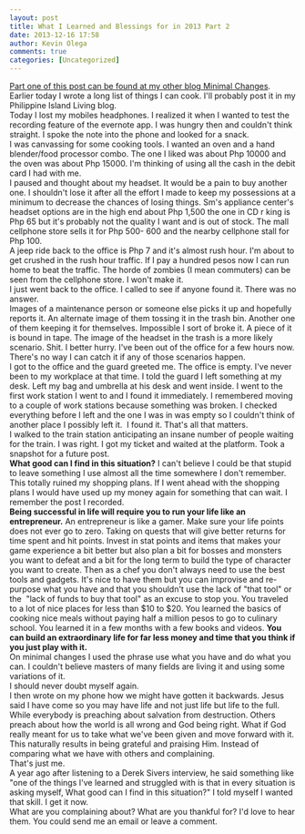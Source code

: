 ```yaml
---
layout: post
title: What I Learned and Blessings for in 2013 Part 2
date: 2013-12-16 17:58
author: Kevin Olega
comments: true
categories: [Uncategorized]
---
```

<div>
<div><a href=" http://minimalchanges.com/lessons-2013/">Part one of this post can be found at my other blog Minimal Changes</a>.</div>
<div></div>
<div>Earlier today I wrote a long list of things I can cook. I'll probably post it in my Philippine Island Living blog.</div>
<div></div>
<div>Today I lost my mobiles headphones. I realized it when I wanted to test the recording feature of the evernote app. I was hungry then and couldn't think straight. I spoke the note into the phone and looked for a snack.</div>
<div></div>
<div>I was canvassing for some cooking tools. I wanted an oven and a hand blender/food processor combo. The one I liked was about Php 10000 and the oven was about Php 15000. I'm thinking of using all the cash in the debit card I had with me.</div>
<div></div>
<div>I paused and thought about my headset. It would be a pain to buy another one. I shouldn't lose it after all the effort I made to keep my possessions at a minimum to decrease the chances of losing things. Sm's appliance center's headset options are in the high end about Php 1,500 the one in CD r king is Php 65 but it's probably not the quality I want and is out of stock. The mall cellphone store sells it for Php 500- 600 and the nearby cellphone stall for Php 100.</div>
<div></div>
<div>A jeep ride back to the office is Php 7 and it's almost rush hour. I'm about to get crushed in the rush hour traffic. If I pay a hundred pesos now I can run home to beat the traffic. The horde of zombies (I mean commuters) can be seen from the cellphone store. I won't make it.</div>
<div></div>
<div>I just went back to the office. I called to see if anyone found it. There was no answer.</div>
<div></div>
<div>Images of a maintenance person or someone else picks it up and hopefully reports it. An alternate image of them tossing it in the trash bin. Another one of them keeping it for themselves. Impossible I sort of broke it. A piece of it is bound in tape. The image of the headset in the trash is a more likely scenario. Shit. I better hurry. I've been out of the office for a few hours now. There's no way I can catch it if any of those scenarios happen.</div>
<div></div>
<div>I got to the office and the guard greeted me. The office is empty. I've never been to my workplace at that time. I told the guard I left something at my desk. Left my bag and umbrella at his desk and went inside. I went to the first work station I went to and I found it immediately. I remembered moving to a couple of work stations because something was broken. I checked everything before I left and the one I was in was empty so I couldn't think of another place I possibly left it.  I found it. That's all that matters.</div>
<div><img alt="" src="http://philippineislandliving.com/wp-content/uploads/2013/12/IMG_20131129_173400.964.jpg" /></div>
<div>I walked to the train station anticipating an insane number of people waiting for the train. I was right. I got my ticket and waited at the platform. Took a snapshot for a future post.</div>
<div></div>
<div><strong>What good can I find in this situation?</strong> I can't believe I could be that stupid to leave something I use almost all the time somewhere I don't remember. This totally ruined my shopping plans. If I went ahead with the shopping plans I would have used up my money again for something that can wait. I remember the post I recorded.</div>
<div></div>
<div><strong>Being successful in life will require you to run your life like an entrepreneur.</strong> An entrepreneur is like a gamer. Make sure your life points does not ever go to zero. Taking on quests that will give better returns for time spent and hit points. Invest in stat points and items that makes your game experience a bit better but also plan a bit for bosses and monsters you want to defeat and a bit for the long term to build the type of character you want to create. Then as a chef you don't always need to use the best tools and gadgets. It's nice to have them but you can improvise and re-purpose what you have and that you shouldn't use the lack of "that tool" or the  "lack of funds to buy that tool" as an excuse to stop you. You traveled to a lot of nice places for less than $10 to $20. You learned the basics of cooking nice meals without paying half a million pesos to go to culinary school. You learned it in a few months with a few books and videos. <strong>You can build an extraordinary life for far less money and time that you think if you just play with it.</strong></div>
<div></div>
<div>On minimal changes I used the phrase use what you have and do what you can. I couldn't believe masters of many fields are living it and using some variations of it.</div>
<div></div>
<div>I should never doubt myself again.</div>
<div></div>
<div>I then wrote on my phone how we might have gotten it backwards. Jesus said I have come so you may have life and not just life but life to the full. While everybody is preaching about salvation from destruction. Others preach about how the world is all wrong and God being right. What if God really meant for us to take what we've been given and move forward with it. This naturally results in being grateful and praising Him. Instead of comparing what we have with others and complaining.</div>
<div></div>
<div>That's just me.</div>
<div></div>
<div>A year ago after listening to a Derek Sivers interview, he said something like "one of the things I've learned and struggled with is that in every situation is asking myself, What good can I find in this situation?" I told myself I wanted that skill. I get it now.</div>
<div></div>
<div>What are you complaining about? What are you thankful for? I'd love to hear them. You could send me an email or leave a comment.</div>
</div>
